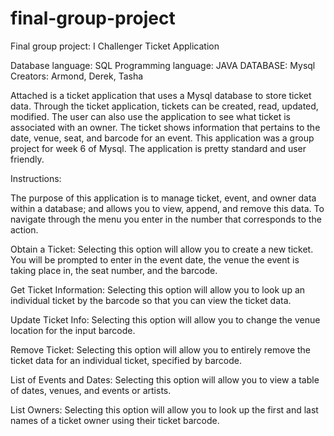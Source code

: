 # final-group-project
Final group project: I Challenger Ticket Application

Database language: SQL
Programming language: JAVA
DATABASE: Mysql
Creators: Armond, Derek, Tasha

Attached is a ticket application that uses a Mysql database to store ticket data. Through the ticket application, tickets can be created, read, updated, modified. The user can also use the application to see what ticket is associated with an owner. The ticket shows information that pertains to the date, venue, seat, and barcode for an event. This application was a group project for week 6 of Mysql. The application is pretty standard and user friendly. 

Instructions:

The purpose of this application is to manage ticket, event, and owner data within a database; and allows you to view, append, and remove this data. To navigate through the menu you enter in the number that corresponds to the action.

Obtain a Ticket:
Selecting this option will allow you to create a new ticket. You will be prompted to enter in the event date, the venue the event is taking place in, the seat number, and the barcode.

Get Ticket Information:
Selecting this option will allow you to look up an individual ticket by the barcode so that you can view the ticket data.

Update Ticket Info:
Selecting this option will allow you to change the venue location for the input barcode.

Remove Ticket:
Selecting this option will allow you to entirely remove the ticket data for an individual ticket, specified by barcode.

List of Events and Dates:
Selecting this option will allow you to view a table of dates, venues, and events or artists.

List Owners:
Selecting this option will allow you to look up the first and last names of a ticket owner using their ticket barcode.
